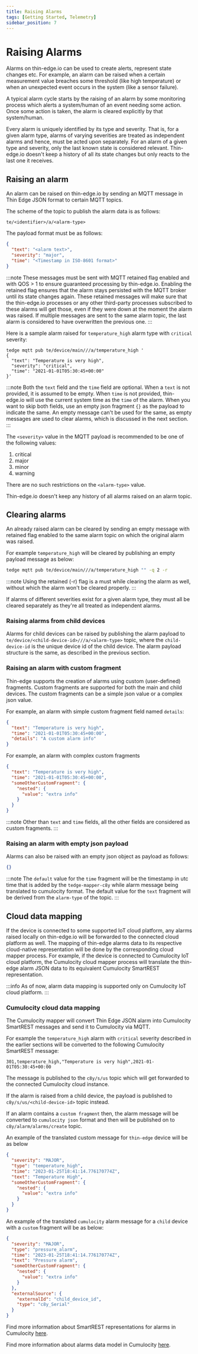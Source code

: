 ```yaml
---
title: Raising Alarms
tags: [Getting Started, Telemetry]
sidebar_position: 7
---
```


# Raising Alarms

Alarms on thin-edge.io can be used to create alerts, represent state changes etc.
For example, an alarm can be raised when a certain measurement value breaches some threshold (like high temperature) or when an unexpected event occurs in the system (like a sensor failure).

A typical alarm cycle starts by the raising of an alarm by some monitoring process which alerts a system/human of an event needing some action.
Once some action is taken, the alarm is cleared explicitly by that system/human.

Every alarm is uniquely identified by its type and severity.
That is, for a given alarm type, alarms of varying severities are treated as independent alarms and hence, must be acted upon separately.
For an alarm of a given type and severity, only the last known state is considered relevant.
Thin-edge.io doesn't keep a history of all its state changes but only reacts to the last one it receives.


## Raising an alarm

An alarm can be raised on thin-edge.io by sending an MQTT message in Thin Edge JSON format to certain MQTT topics.

The scheme of the topic to publish the alarm data is as follows:

```text title="Topic"
te/<identifier>/a/<alarm-type>
```

The payload format must be as follows:

```json title="Payload"
{
  "text": "<alarm text>",
  "severity": "major",
  "time": "<Timestamp in ISO-8601 format>"
}
```

:::note
These messages must be sent with MQTT retained flag enabled and with QOS > 1 to ensure guaranteed processing by thin-edge.io.
Enabling the retained flag ensures that the alarm stays persisted with the MQTT broker until its state changes again.
These retained messages will make sure that the thin-edge.io processes or any other third-party processes subscribed to these alarms will get those,
even if they were down at the moment the alarm was raised.
If multiple messages are sent to the same alarm topic, the last alarm is considered to have overwritten the previous one.
:::

Here is a sample alarm raised for `temperature_high` alarm type with `critical` severity:

```te2mqtt formats="v1"
tedge mqtt pub te/device/main///a/temperature_high '
{
  "text": "Temperature is very high",
  "severity": "critical",
  "time": "2021-01-01T05:30:45+00:00"
}'
```

:::note
Both the `text` field and the `time` field are optional.
When a `text` is not provided, it is assumed to be empty.
When `time` is not provided, thin-edge.io will use the current system time as the `time` of the alarm.
When you want to skip both fields, use an empty json fragment `{}` as the payload to indicate the same.
An empty message can't be used for the same, as empty messages are used to clear alarms, which is discussed in the next section.
:::

The `<severity>` value in the MQTT payload is recommended to be one of the following values:

1. critical
2. major
3. minor
4. warning

There are no such restrictions on the `<alarm-type>` value.

Thin-edge.io doesn't keep any history of all alarms raised on an alarm topic.

## Clearing alarms

An already raised alarm can be cleared by sending an empty message with retained flag enabled to the same alarm topic on which the original alarm was raised.

For example `temperature_high` will be cleared by publishing an empty payload message as below:

```sh te2mqtt
tedge mqtt pub te/device/main///a/temperature_high "" -q 2 -r
```

:::note
Using the retained (-r) flag is a must while clearing the alarm as well, without which the alarm won't be cleared properly.
:::

If alarms of different severities exist for a given alarm type, they must all be cleared separately as they're all treated as independent alarms.

### Raising alarms from child devices

Alarms for child devices can be raised by publishing the alarm payload to `te/device/<child-device-id>///a/<alarm-type>` topic,
where the `child-device-id` is the unique device id of the child device.
The alarm payload structure is the same, as described in the previous section.

### Raising an alarm with custom fragment

Thin-edge supports the creation of alarms using custom (user-defined) fragments.
Custom fragments are supported for both the main and child devices.
The custom fragments can be a simple json value or a complex json value.

For example, an alarm with simple custom fragment field named `details`:

```json title="Payload"
{
  "text": "Temperature is very high",
  "time": "2021-01-01T05:30:45+00:00",
  "details": "A custom alarm info"
}
```

For example, an alarm with complex custom fragments

```json title="Payload"
{
  "text": "Temperature is very high",
  "time": "2021-01-01T05:30:45+00:00",
  "someOtherCustomFragment": {
    "nested": {
      "value": "extra info"
    }
  }
}
```

:::note
Other than `text` and `time` fields, all the other fields are considered as custom fragments.
:::

### Raising an alarm with empty json payload

Alarms can also be raised with an empty json object as payload as follows:

```json title="Payload (empty json object)"
{}
```

:::note
The `default` value for the `time` fragment will be the timestamp in utc time that is added by the `tedge-mapper-c8y`
while alarm message being translated to cumulocity format.
The default value for the `text` fragment will be derived from the `alarm-type` of the topic.
:::

## Cloud data mapping

If the device is connected to some supported IoT cloud platform, any alarms raised locally on thin-edge.io will be forwarded to the connected cloud platform as well.
The mapping of thin-edge alarms data to its respective cloud-native representation will be done by the corresponding cloud mapper process.
For example, if the device is connected to Cumulocity IoT cloud platform, the Cumulocity cloud mapper process will translate the thin-edge alarm JSON data to its equivalent Cumulocity SmartREST representation.

:::info
As of now, alarm data mapping is supported only on Cumulocity IoT cloud platform.
:::

### Cumulocity cloud data mapping

The Cumulocity mapper will convert Thin Edge JSON alarm into Cumulocity SmartREST messages and send it to Cumulocity via MQTT.

For example the `temperature_high` alarm with `critical` severity described in the earlier sections will be converted to the following Cumulocity SmartREST message:

```csv
301,temperature_high,"Temperature is very high",2021-01-01T05:30:45+00:00
```

The message is published to the `c8y/s/us` topic which will get forwarded to the connected Cumulocity cloud instance.

If the alarm is raised from a child device, the payload is published to `c8y/s/us/<child-device-id>` topic instead.

If an alarm contains a `custom fragment` then, the alarm message will be converted to `cumulocity json`
format and then will be published on to `c8y/alarm/alarms/create` topic.

An example of the translated custom message for `thin-edge` device will be as below

```json
{
  "severity": "MAJOR",
  "type": "temperature_high",
  "time": "2023-01-25T18:41:14.776170774Z",
  "text": "Temperature High",
  "someOtherCustomFragment": {
    "nested": {
      "value": "extra info"
    }
  }
}
```

An example of the translated `cumulocity` alarm message for a `child` device with a `custom` fragment will be as below:

```json
{
  "severity": "MAJOR",
  "type": "pressure_alarm",
  "time": "2023-01-25T18:41:14.776170774Z",
  "text": "Pressure alarm",
  "someOtherCustomFragment": {
    "nested": {
      "value": "extra info"
    }
  },
  "externalSource": {
    "externalId": "child_device_id",
    "type": "c8y_Serial"
  }
}
```
Find more information about SmartREST representations for alarms in Cumulocity [here](https://cumulocity.com/guides/10.11.0/reference/smartrest-two/#alarm-templates).

Find more information about alarms data model in Cumulocity [here](https://cumulocity.com/guides/concepts/domain-model/#events).
